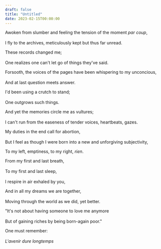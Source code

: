 ```yaml
---
draft: false
title: "Untitled"
date: 2023-02-15T00:00:00
---
```


Awoken from slumber and feeling the tension of the moment _par coup_, <br>  
I fly to the archives, meticulously kept but thus far unread. <br>   

These records changed me; <br>  
One realizes one can't let go of things they've said. 

Forsooth, the voices of the pages have been whispering to my unconcious, <br>  
And at last question meets answer.

I'd been using a crutch to stand; <br>  
One outgrows such things.

And yet the memories circle me as vultures; <br>  
I can't run from the easeness of tender voices, heartbeats, gazes.

My duties in the end call for abortion, <br>  
But I feel as though I were born into a new and unforgiving subjectivity,

To my left, emptiness, to my right, _rien_.

From my first and last breath, <br>  
To my first and last sleep, <br>  
I respire in air exhaled by you,

And in all my dreams we are together, <br>  
Moving through the world as we did, yet better.

"It's not about having someone to love me anymore <br>  
But of gaining riches by being born-again poor."

One must remember: <br>  
_L'avenir dure longtemps_ 